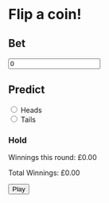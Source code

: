 <!DOCTYPE html>
<html>
    <header>
        <title>Coin Flip</title>
        <link href="./style.css" type="text/css" rel="stylesheet">
    </header>
    <body>
        <main>
            <h1>Flip a coin!</h1>
            <form>
                <div>
                    <h2>Bet</h2>
                    <input id="bet" type="number" value="0">
                </div> 
                <div>
                    <h2>Predict</h2>
                    <input type="radio" id="heads" name="guess" value="Heads" />
                    <label for="heads">Heads</label><br>
                    <input type="radio" id="tails" name="guess" value="Tails" />
                    <label for="tails">Tails</label>
                </div>
            </form>
            <section class="results">
                <h3 id="round-result">Hold</h3>
                <p id="rwin">Winnings this round: £0.00</p>
                <p id="totwin">Total Winnings: £0.00</p>
            </section>
            <button id="target">Play</button>     
        </main>
        <script src="./script.js"></script>
    </body>
</html>
